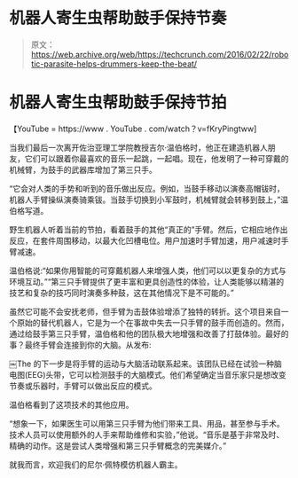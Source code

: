 # 机器人寄生虫帮助鼓手保持节奏 

> 原文：<https://web.archive.org/web/https://techcrunch.com/2016/02/22/robotic-parasite-helps-drummers-keep-the-beat/>

# 机器人寄生虫帮助鼓手保持节拍

【YouTube = https://www . YouTube . com/watch？v=fKryPingtww]

当我们最后一次离开佐治亚理工学院教授吉尔·温伯格时，他正在建造机器人朋友，它们可以跟着你最喜欢的音乐一起跳，一起唱。现在，他发明了一种可穿戴的机械臂，为鼓手的武器库增加了第三只手。

“它会对人类的手势和听到的音乐做出反应。例如，当鼓手移动以演奏高帽钹时，机器人手臂操纵演奏骑乘钹。当鼓手切换到小军鼓时，机械臂就会转移到鼓上，”温伯格写道。

野生机器人听着当前的节拍，看着鼓手的其他“真正的”手臂。然后，它相应地作出反应，在套件周围移动，以最大化凹槽电位。用户加速时手臂加速，用户减速时手臂减速。

温伯格说:“如果你用智能的可穿戴机器人来增强人类，他们可以以更复杂的方式与环境互动。”“第三只手臂提供了更丰富和更具创造性的体验，让人类能够以精湛的技艺和复杂的技巧同时演奏多种鼓，这在其他情况下是不可能的。”

虽然它可能不会安抚老师，但手臂为击鼓体验增添了独特的转折。这个项目来自一个原始的替代机器人，它是为一个在事故中失去一只手臂的鼓手而创造的。然而，通过给鼓手第三只手臂，温伯格和他的团队极大地增强和改善了打鼓体验。最好的事？最终手臂会连接到你的大脑。从发布:

￼The 的下一步是将手臂的运动与大脑活动联系起来。该团队已经在试验一种脑电图(EEG)头带，它可以检测鼓手的大脑模式。他们希望确定当音乐家只是想改变节奏或乐器时，手臂可以做出反应的模式。

温伯格看到了这项技术的其他应用。

“想象一下，如果医生可以用第三只手臂为他们带来工具、用品，甚至参与手术。技术人员可以使用额外的人手来帮助维修和实验，”他说。“音乐是基于非常及时、精确的动作。这是尝试人类增强和第三只手臂概念的完美媒介。”

就我而言，欢迎我们的尼尔·佩特模仿机器人霸主。